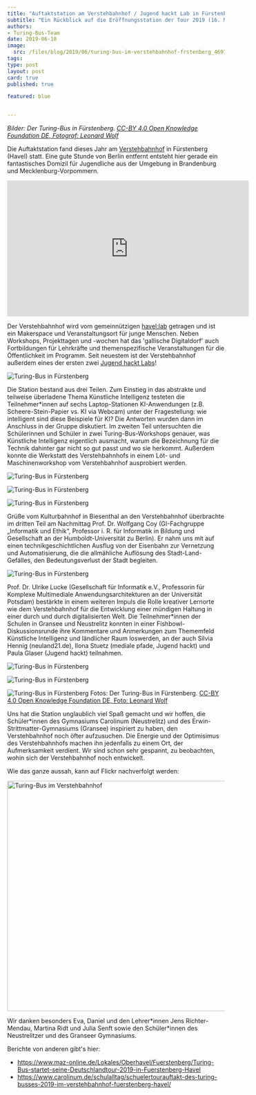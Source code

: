 ```yaml
---
title: "Auftaktstation am Verstehbahnhof / Jugend hackt Lab in Fürstenberg"
subtitle: "Ein Rückblick auf die Eröffnungsstation der Tour 2019 (16. Mai, 35 TN)"
authors:
- Turing-Bus-Team
date: 2019-06-10
image:
  src: /files/blog/2019/06/turing-bus-im-verstehbahnhof-frstenberg_46975119895_o-sm.jpg
tags:
type: post
layout: post
card: true
published: true

featured: blue


---
```


*Bilder: Der Turing-Bus in Fürstenberg. <a href="https://www.flickr.com/photos/okfde/albums/72157705194338012">CC-BY 4.0 Open Knowledge Foundation DE, Fotograf: Leonard Wolf</a>*


Die Auftaktstation fand dieses Jahr am [Verstehbahnhof](https://www.verstehbahnhof.de/) in Fürstenberg (Havel) statt. Eine gute Stunde von Berlin entfernt entsteht hier gerade ein fantastisches Domizil für Jugendliche aus der Umgebung in Brandenburg und Mecklenburg-Vorpommern. 

<iframe width="560" height="315" src="https://www.youtube.com/embed/kUdoNUkL76g" frameborder="0" allow="accelerometer; autoplay; encrypted-media; gyroscope; picture-in-picture" allowfullscreen></iframe>



Der Verstehbahnhof wird vom gemeinnützigen [havel:lab](https://www.havellab.org/) getragen und ist ein Makerspace und Veranstaltungsort für junge Menschen. Neben Workshops, Projekttagen und -wochen hat das 'gallische Digitaldorf' auch Fortbildungen für Lehrkräfte und themenspezifische Veranstaltungen für die Öffentlichkeit im Programm. Seit neuestem ist der Verstehbahnhof außerdem eines der ersten zwei [Jugend hackt Labs](https://jugendhackt.org/lab-vorstellung-der-verstehbahnhof-in-fuerstenberg-havel/)!  

![Turing-Bus in Fürstenberg](/files/blog/2019/06/turing-bus-im-verstehbahnhof-frstenberg_46975119245_o-sm.jpg)

Die Station bestand aus drei Teilen. Zum Einstieg in das abstrakte und teilweise überladene Thema Künstliche Intelligenz testeten die Teilnehmer*innen auf sechs Laptop-Stationen KI-Anwendungen (z.B. Scheere-Stein-Papier vs. KI via Webcam) unter der Fragestellung: wie intelligent sind diese Beispiele für KI? Die Antworten wurden dann im Anschluss in der Gruppe diskutiert. Im zweiten Teil untersuchten die Schülerinnen und Schüler in zwei Turing-Bus-Workshops genauer, was Künstliche Intelligenz eigentlich ausmacht, warum die Bezeichnung für die Technik dahinter gar nicht so gut passt und wo sie herkommt. Außerdem konnte die Werkstatt des Verstehbahnhofs in einem Löt- und Maschinenworkshop vom Verstehbahnhof ausprobiert werden.

![Turing-Bus in Fürstenberg](/files/blog/2019/06/turing-bus-im-verstehbahnhof-frstenberg_46975119895_o-sm.jpg)

![Turing-Bus in Fürstenberg](/files/blog/2019/06/turing-bus-im-verstehbahnhof-frstenberg_40923806023_o-sm.jpg)

![Turing-Bus in Fürstenberg](/files/blog/2019/06/turing-bus-im-verstehbahnhof-frstenberg_40924819573_o-sm.jpg)

Grüße vom Kulturbahnhof in Biesenthal an den Verstehbahnhof überbrachte im dritten Teil am Nachmittag Prof. Dr. Wolfgang Coy (GI-Fachgruppe „Informatik und Ethik“, Professor i. R. für Informatik in Bildung und Gesellschaft an der Humboldt-Universität zu Berlin). Er nahm uns mit auf einen technikgeschichtlichen Ausflug von der Eisenbahn zur Vernetzung und Automatisierung, die die allmähliche Auflösung des Stadt-Land-Gefälles, den Bedeutungsverlust der Stadt begleiten. 

![Turing-Bus in Fürstenberg](/files/blog/2019/06/turing-bus-im-verstehbahnhof-frstenberg_47101897424_o-sm.jpg)

Prof. Dr. Ulrike Lucke (Gesellschaft für Informatik e.V., Professorin für Komplexe Multimediale Anwendungsarchitekturen an der Universität Potsdam) bestärkte in einem weiteren Impuls die Rolle kreativer Lernorte wie dem Verstehbahnhof für die Entwicklung einer mündigen Haltung in einer durch und durch digitalisierten Welt. Die Teilnehmer\*innen der Schulen in Gransee und Neustrelitz konnten in einer Fishbowl-Diskussionsrunde ihre Kommentare und Anmerkungen zum Thememfeld Künstliche Intelligenz und ländlicher Raum loswerden, an der auch Silvia Hennig (neuland21.de), Ilona Stuetz (mediale pfade, Jugend hackt) und Paula Glaser (Jugend hackt) teilnahmen. 

![Turing-Bus in Fürstenberg](/files/blog/2019/06/turing-bus-im-verstehbahnhof-frstenberg_40924897903_o-sm.jpg)

![Turing-Bus in Fürstenberg](/files/blog/2019/06/turing-bus-im-verstehbahnhof-frstenberg_46975112165_o-sm.jpg)

![Turing-Bus in Fürstenberg](/files/blog/2018/turing-bus-in-bernau_40502100660_o-lowres.jpg)
Fotos: Der Turing-Bus in Fürstenberg. <a href="https://www.flickr.com/photos/okfde/albums/72157705194338012">CC-BY 4.0 Open Knowledge Foundation DE, Foto: Leonard Wolf</a>



Uns hat die Station unglaublich viel Spaß gemacht und wir hoffen, die Schüler\*innen des Gymnasiums Carolinum (Neustrelitz) und des Erwin-Strittmatter-Gymnasiums (Gransee) inspiriert zu haben, den Verstehbahnhof noch öfter aufzusuchen. Die Energie und der Optimisimus des Verstehbahnhofs machen ihn jedenfalls zu einem  Ort, der Aufmerksamkeit verdient. Wir sind schon sehr gespannt, zu beobachten, wohin sich der Verstehbahnhof noch entwickelt.   

Wie das ganze aussah, kann auf Flickr nachverfolgt werden: 

<a data-flickr-embed="true"  href="https://www.flickr.com/photos/okfde/albums/72157705194338012" title="Turing-Bus im Verstehbahnhof"><img src="https://live.staticflickr.com/65535/47838179942_707aa3dcc7_c.jpg" width="800" height="534" alt="Turing-Bus im Verstehbahnhof"></a><script async src="//embedr.flickr.com/assets/client-code.js" charset="utf-8"></script> 

Wir danken besonders Eva, Daniel und den Lehrer\*innen Jens Richter-Mendau, Martina Ridt und Julia Senft sowie den Schüler\*innen des Neustrelitzer und des Granseer Gymnasiums.

Berichte von anderen gibt's hier:

* https://www.maz-online.de/Lokales/Oberhavel/Fuerstenberg/Turing-Bus-startet-seine-Deutschlandtour-2019-in-Fuerstenberg-Havel
* https://www.carolinum.de/schulalltag/schuelertourauftakt-des-turing-busses-2019-im-verstehbahnhof-fuerstenberg-havel/

